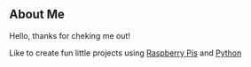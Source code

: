 ## About Me

Hello, thanks for cheking me out!

Like to create fun little projects using [Raspberry Pis](https://www.raspberrypi.com/) and [Python](https://www.python.org)


<!---
J-The-Fox/J-The-Fox is a ✨ special ✨ repository because its `README.md` (this file) appears on your GitHub profile.
You can click the Preview link to take a look at your changes.
--->
